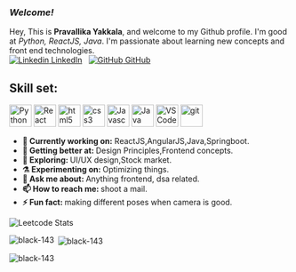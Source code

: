 ### _Welcome!_

Hey, This is <b>Pravallika Yakkala</b>, and welcome to my Github profile. I'm good at <i>Python, ReactJS, Java</i>. I'm passionate about learning new concepts and front end technologies.
&nbsp;
<br>[![Linkedin](https://i.stack.imgur.com/gVE0j.png) LinkedIn](https://www.linkedin.com/in/pravallika-yakkala-878ba31a0/)
&nbsp;
[![GitHub](https://i.stack.imgur.com/tskMh.png) GitHub](https://github.com/black-143)
&nbsp;
## Skill set:

<p align="left">
<img src="https://upload.wikimedia.org/wikipedia/commons/c/c3/Python-logo-notext.svg" height="auto" width="40" title="Python">
<img src="https://github.com/dustin100/dustin100/blob/master/assests/react-original.svg" height="auto" width="40" title="React">
<img src="https://raw.githubusercontent.com/dustin100/dustin100/master/assests/html5-original.svg" height="auto" width="40" title="html5">
<img src="https://raw.githubusercontent.com/dustin100/dustin100/master/assests/css3-original.svg" height="auto" width="40" title="css3">
<img src="https://github.com/dustin100/dustin100/blob/master/assests/javascript-plain.svg" height="auto" width="40" title="Javascript">
<img src="https://www.vectorlogo.zone/logos/java/java-icon.svg" height="auto" width="40" title="Java">
<img src="https://raw.githubusercontent.com/dustin100/dustin100/master/assests/visualstudio-plain.svg" height="auto" width="40" title="VS Code">
<img src="https://raw.githubusercontent.com/dustin100/dustin100/master/assests/git-original.svg" height="auto" width="40" title="git">

</p>
<ul>
<li>
  <b>🔭 Currently working on:</b> ReactJS,AngularJS,Java,Springboot.
   </li>
  <li>
     <b>🌱 Getting better at:  </b>  Design Principles,Frontend concepts.
   </li>
  <li>
     <b>🤔 Exploring: </b> UI/UX design,Stock market.
   </li>
   <li>
      <b>⚗️ Experimenting on: </b> Optimizing things.
   </li>
   <li>
     <b>💬 Ask me about: </b> Anything frontend, dsa related.
   </li>
 
   <li>
     <b>📫 How to reach me: </b> shoot a mail.
   </li>
   
   <li>
     <b>⚡ Fun fact:  </b> making different poses when camera is good.
   </li>
</ul>
<!-- <img src="https://github-readme-stats.vercel.app/api?username=X0rD3v1L&show_icons=true&include_all_commits=true" width="425"/>
 -->

![Leetcode Stats](https://leetcode.card.workers.dev/?username=black143&font=patrick_hand&extension=null&width=425)

<!--
**black-143/black-143** is a ✨ _special_ ✨ repository because its `README.md` (this file) appears on your GitHub profile.

Here are some ideas to get you started:

- 🔭 I’m currently working on ...
- 🌱 I’m currently learning ...
- 👯 I’m looking to collaborate on ...
- 🤔 I’m looking for help with ...
- 💬 Ask me about ...
- 📫 How to reach me: ...
- 😄 Pronouns: ...
- ⚡ Fun fact: ...
-->

<p><img align="left" src="https://github-readme-stats.vercel.app/api/top-langs?username=black-143&show_icons=true&locale=en&layout=compact" alt="black-143" /></p>

<p>&nbsp;<img align="center" src="https://github-readme-stats.vercel.app/api?username=black-143&show_icons=true&locale=en" alt="black-143" /></p>

<p><img align="center" src="https://github-readme-streak-stats.herokuapp.com/?user=black-143&" alt="black-143" /></p>

